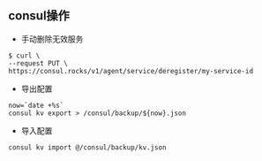## consul操作

-   手动删除无效服务

```shell
$ curl \
--request PUT \
https://consul.rocks/v1/agent/service/deregister/my-service-id
```



-   导出配置

```shell
now=`date +%s`
consul kv export > /consul/backup/${now}.json
```



-   导入配置

```shell
consul kv import @/consul/backup/kv.json
```

